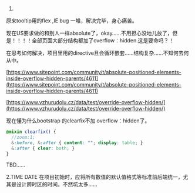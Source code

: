 1.

原来tooltip用的flex ,IE bug 一堆，解决完毕，身心痛苦。

现在US要求做的和别人一样absolute了，okay……不用担心没地儿放了，但是！！！！全部页面大部分结构都加了overflow：hidden.这是要命吗？！

在思考如何解决，项目里用的directive且会循环嵌套……结构复杂……不知何去何从中。

[https://www.sitepoint.com/community/t/absolute-positioned-elements-inside-overflow-hidden-parents/4611](https://www.sitepoint.com/community/t/absolute-positioned-elements-inside-overflow-hidden-parents/4611)

[https://www.vzhurudolu.cz/data/test/override-overflow-hidden/](https://www.vzhurudolu.cz/data/test/override-overflow-hidden/)

现在懂为什么bootstrap 的clearfix不加 overflow：hidden了。

```scss
@mixin clearfix() {
  //zoom:1;
  &:before, &:after { content: ""; display: table; }
  &:after { clear: both; }
}
```

TBD......

2.TIME DATE 在项目初始时，应将所有数值的默认值格式等标准前后端统一，尤其是设计跨时区的时间。不然坑太多……
